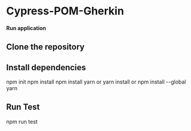 # Cypress-POM-Gherkin


#### Run application

## Clone the repository

## Install dependencies
npm init
npm install
npm install yarn
or
yarn install
or
npm install --global yarn  

## Run Test
npm run test

